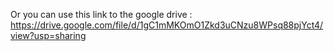 Or you can use this link to the google drive : https://drive.google.com/file/d/1gC1mMKOmO1Zkd3uCNzu8WPsq88pjYct4/view?usp=sharing
